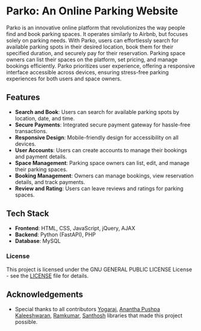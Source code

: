 # Parko: An Online Parking Website

Parko is an innovative online platform that revolutionizes the way people find and book parking spaces. It operates similarly to Airbnb, but focuses solely on parking needs. With Parko, users can effortlessly search for available parking spots in their desired location, book them for their specified duration, and securely pay for their reservation. Parking space owners can list their spaces on the platform, set pricing, and manage bookings efficiently. Parko prioritizes user experience, offering a responsive interface accessible across devices, ensuring stress-free parking experiences for both users and space owners.

## Features

- **Search and Book**: Users can search for available parking spots by location, date, and time.
- **Secure Payments**: Integrated secure payment gateway for hassle-free transactions.
- **Responsive Design**: Mobile-friendly design for accessibility on all devices.
- **User Accounts**: Users can create accounts to manage their bookings and payment details.
- **Space Management**: Parking space owners can list, edit, and manage their parking spaces.
- **Booking Management**: Owners can manage bookings, view reservation details, and track payments.
- **Review and Rating**: Users can leave reviews and ratings for parking spaces.

## Tech Stack

- **Frontend**: HTML, CSS, JavaScript, jQuery, AJAX
- **Backend**: Python (FastAPI), PHP
- **Database**: MySQL 

### License

This project is licensed under the GNU GENERAL PUBLIC LICENSE License - see the [LICENSE](LICENSE) file for details.


## Acknowledgements

- Special thanks to all contributors [Yogaraj](https://github.com/yogaraj29), [Anantha Pushpa Kaleeshwaran](https://github.com/AnanthaPushpaKaleeswaran), [Ramkumar](https://github.com/RamkumarPeraman), [Santhosh](https://github.com/santhosh-vairamuthu) libraries that made this project possible.

